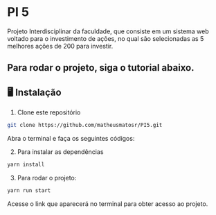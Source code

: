 # PI 5
<p>Projeto Interdisciplinar da faculdade, que consiste em um sistema web voltado para o investimento de ações, no qual são selecionadas as 5 melhores ações de 200 para investir.</p>

## Para rodar o projeto, siga o tutorial abaixo.

## 🖥️ Instalação

1. Clone este repositório
```bash
git clone https://github.com/matheusmatosr/PI5.git
```

Abra o terminal e faça os seguintes códigos:

2. Para instalar as dependências

```bash
yarn install
```

3. Para rodar o projeto:

```bash
yarn run start
```

Acesse o link que aparecerá no terminal para obter acesso ao projeto.
